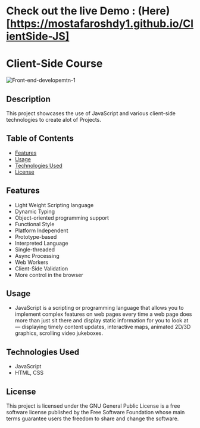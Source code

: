 # Check out the live Demo : (Here)[https://mostafaroshdy1.github.io/ClientSide-JS]

# Client-Side Course
![Front-end-developemtn-1](https://github.com/mostafaroshdy1/ClientSide-JS/assets/66712535/069a0dfa-e4c2-46b9-b627-17a8dde56a68)


## Description
This project showcases the use of JavaScript and various client-side technologies to create alot of Projects.

## Table of Contents
- [Features](#features)
- [Usage](#usage)
- [Technologies Used](#technologies-used)
- [License](#license)

## Features
- Light Weight Scripting language
- Dynamic Typing
- Object-oriented programming support
- Functional Style
- Platform Independent
- Prototype-based
- Interpreted Language
- Single-threaded
- Async Processing
- Web Workers
- Client-Side Validation
- More control in the browser

## Usage
- JavaScript is a scripting or programming language that allows you to implement complex features on web pages 
every time a web page does more than just sit there and display static information for you to look at — 
displaying timely content updates, interactive maps, animated 2D/3D graphics, scrolling video jukeboxes.

## Technologies Used
- JavaScript
- HTML, CSS

## License
This project is licensed under the GNU General Public License is a free software license published by 
the Free Software Foundation whose main terms guarantee users the freedom to share and change the software.



